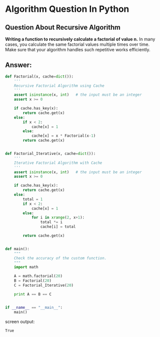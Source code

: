 Algorithm Question In Python
============================

## Question About Recursive Algorithm

**Writing a function to recursively calculate a factorial of value n.** In many cases, you calculate the same factorial
values multiple times over time. Make sure that your algorithm handles such repetitive works efficiently.

## Answer:

```python
def Factorial(x, cache=dict()):
    '''
    Recursive Factorial Algorithm using Cache
    '''
    assert isinstance(x, int)   # the input must be an integer
    assert x >= 0

    if cache.has_key(x):
        return cache.get(x)
    else:
        if x < 2:
            cache[x] = 1
        else:
            cache[x] = x * Factorial(x-1)
        return cache.get(x)


def Factorial_Iterative(x, cache=dict()):
    '''
    Iterative Factorial Algorithm with Cache
    '''
    assert isinstance(x, int)   # the input must be an integer
    assert x >= 0

    if cache.has_key(x):
        return cache.get(x)
    else:
        total = 1
        if x < 2:
            cache[x] = 1
        else:
            for i in xrange(2, x+1):
                total *= i
                cache[i] = total

        return cache.get(x)


def main():
    """
    Check the accuracy of the custom function.
    """
    import math

    A = math.factorial(20)
    B = Factorial(20)
    C = Factorial_Iterative(20)

    print A == B == C


if __name__ == "__main__":
    main()
```

screen output:
```
True
```